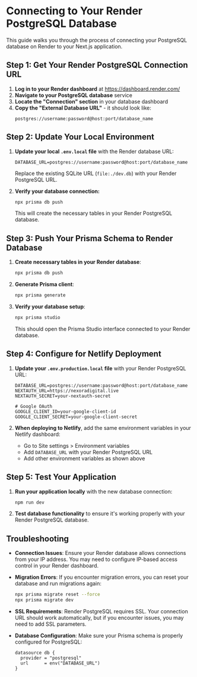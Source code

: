 # Connecting to Your Render PostgreSQL Database

This guide walks you through the process of connecting your PostgreSQL database on Render to your Next.js application.

## Step 1: Get Your Render PostgreSQL Connection URL

1. **Log in to your Render dashboard** at https://dashboard.render.com/
2. **Navigate to your PostgreSQL database** service
3. **Locate the "Connection" section** in your database dashboard
4. **Copy the "External Database URL"** - it should look like:
   ```
   postgres://username:password@host:port/database_name
   ```

## Step 2: Update Your Local Environment

1. **Update your local `.env.local` file** with the Render database URL:
   ```
   DATABASE_URL=postgres://username:password@host:port/database_name
   ```
   Replace the existing SQLite URL (`file:./dev.db`) with your Render PostgreSQL URL.

2. **Verify your database connection:**
   ```bash
   npx prisma db push
   ```
   This will create the necessary tables in your Render PostgreSQL database.

## Step 3: Push Your Prisma Schema to Render Database

1. **Create necessary tables in your Render database**:
   ```bash
   npx prisma db push
   ```

2. **Generate Prisma client**:
   ```bash
   npx prisma generate
   ```

3. **Verify your database setup**:
   ```bash
   npx prisma studio
   ```
   This should open the Prisma Studio interface connected to your Render database.

## Step 4: Configure for Netlify Deployment

1. **Update your `.env.production.local` file** with your Render PostgreSQL URL:
   ```
   DATABASE_URL=postgres://username:password@host:port/database_name
   NEXTAUTH_URL=https://nexoradigital.live
   NEXTAUTH_SECRET=your-nextauth-secret
   
   # Google OAuth
   GOOGLE_CLIENT_ID=your-google-client-id
   GOOGLE_CLIENT_SECRET=your-google-client-secret
   ```

2. **When deploying to Netlify**, add the same environment variables in your Netlify dashboard:
   - Go to Site settings > Environment variables
   - Add `DATABASE_URL` with your Render PostgreSQL URL
   - Add other environment variables as shown above

## Step 5: Test Your Application

1. **Run your application locally** with the new database connection:
   ```bash
   npm run dev
   ```

2. **Test database functionality** to ensure it's working properly with your Render PostgreSQL database.

## Troubleshooting

- **Connection Issues**: Ensure your Render database allows connections from your IP address. You may need to configure IP-based access control in your Render dashboard.
  
- **Migration Errors**: If you encounter migration errors, you can reset your database and run migrations again:
  ```bash
  npx prisma migrate reset --force
  npx prisma migrate dev
  ```

- **SSL Requirements**: Render PostgreSQL requires SSL. Your connection URL should work automatically, but if you encounter issues, you may need to add SSL parameters.

- **Database Configuration**: Make sure your Prisma schema is properly configured for PostgreSQL:
  ```prisma
  datasource db {
    provider = "postgresql"
    url      = env("DATABASE_URL")
  }
  ``` 